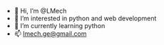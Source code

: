 - 👋 Hi, I’m @LMech
- 👀 I’m interested in python and web development
- 🌱 I’m currently learning python
- 📫 lmech.ge@gmail.com

<!---
LMech/LMech is a ✨ special ✨ repository because its `README.md` (this file) appears on your GitHub profile.
You can click the Preview link to take a look at your changes.
--->
